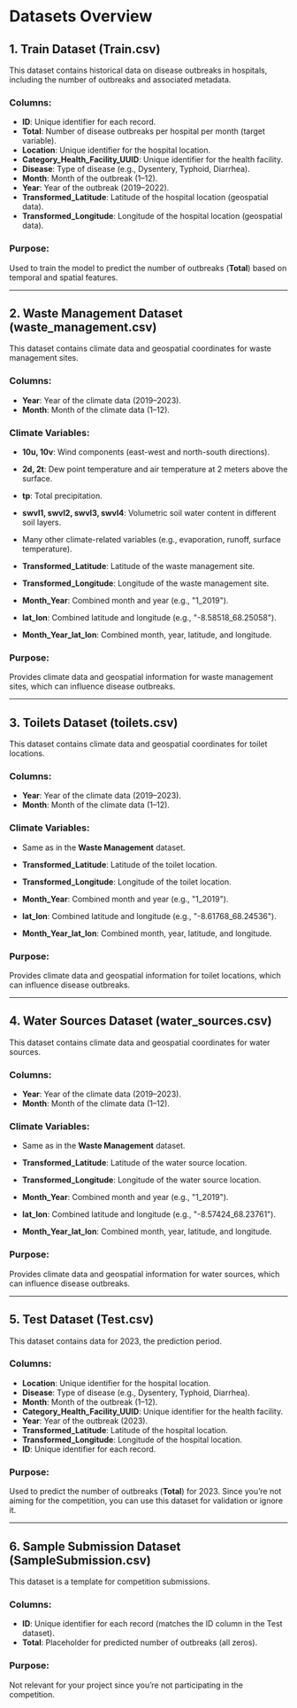 # Datasets Overview

## 1. Train Dataset (Train.csv)

This dataset contains historical data on disease outbreaks in hospitals, including the number of outbreaks and associated metadata.

### Columns:

- **ID**: Unique identifier for each record.
- **Total**: Number of disease outbreaks per hospital per month (target variable).
- **Location**: Unique identifier for the hospital location.
- **Category_Health_Facility_UUID**: Unique identifier for the health facility.
- **Disease**: Type of disease (e.g., Dysentery, Typhoid, Diarrhea).
- **Month**: Month of the outbreak (1–12).
- **Year**: Year of the outbreak (2019–2022).
- **Transformed_Latitude**: Latitude of the hospital location (geospatial data).
- **Transformed_Longitude**: Longitude of the hospital location (geospatial data).

### Purpose:

Used to train the model to predict the number of outbreaks (**Total**) based on temporal and spatial features.

---

## 2. Waste Management Dataset (waste_management.csv)

This dataset contains climate data and geospatial coordinates for waste management sites.

### Columns:

- **Year**: Year of the climate data (2019–2023).
- **Month**: Month of the climate data (1–12).

### Climate Variables:

- **10u, 10v**: Wind components (east-west and north-south directions).
- **2d, 2t**: Dew point temperature and air temperature at 2 meters above the surface.
- **tp**: Total precipitation.
- **swvl1, swvl2, swvl3, swvl4**: Volumetric soil water content in different soil layers.
- Many other climate-related variables (e.g., evaporation, runoff, surface temperature).

- **Transformed_Latitude**: Latitude of the waste management site.
- **Transformed_Longitude**: Longitude of the waste management site.
- **Month_Year**: Combined month and year (e.g., "1_2019").
- **lat_lon**: Combined latitude and longitude (e.g., "-8.58518_68.25058").
- **Month_Year_lat_lon**: Combined month, year, latitude, and longitude.

### Purpose:

Provides climate data and geospatial information for waste management sites, which can influence disease outbreaks.

---

## 3. Toilets Dataset (toilets.csv)

This dataset contains climate data and geospatial coordinates for toilet locations.

### Columns:

- **Year**: Year of the climate data (2019–2023).
- **Month**: Month of the climate data (1–12).

### Climate Variables:

- Same as in the **Waste Management** dataset.

- **Transformed_Latitude**: Latitude of the toilet location.
- **Transformed_Longitude**: Longitude of the toilet location.
- **Month_Year**: Combined month and year (e.g., "1_2019").
- **lat_lon**: Combined latitude and longitude (e.g., "-8.61768_68.24536").
- **Month_Year_lat_lon**: Combined month, year, latitude, and longitude.

### Purpose:

Provides climate data and geospatial information for toilet locations, which can influence disease outbreaks.

---

## 4. Water Sources Dataset (water_sources.csv)

This dataset contains climate data and geospatial coordinates for water sources.

### Columns:

- **Year**: Year of the climate data (2019–2023).
- **Month**: Month of the climate data (1–12).

### Climate Variables:

- Same as in the **Waste Management** dataset.

- **Transformed_Latitude**: Latitude of the water source location.
- **Transformed_Longitude**: Longitude of the water source location.
- **Month_Year**: Combined month and year (e.g., "1_2019").
- **lat_lon**: Combined latitude and longitude (e.g., "-8.57424_68.23761").
- **Month_Year_lat_lon**: Combined month, year, latitude, and longitude.

### Purpose:

Provides climate data and geospatial information for water sources, which can influence disease outbreaks.

---

## 5. Test Dataset (Test.csv)

This dataset contains data for 2023, the prediction period.

### Columns:

- **Location**: Unique identifier for the hospital location.
- **Disease**: Type of disease (e.g., Dysentery, Typhoid, Diarrhea).
- **Month**: Month of the outbreak (1–12).
- **Category_Health_Facility_UUID**: Unique identifier for the health facility.
- **Year**: Year of the outbreak (2023).
- **Transformed_Latitude**: Latitude of the hospital location.
- **Transformed_Longitude**: Longitude of the hospital location.
- **ID**: Unique identifier for each record.

### Purpose:

Used to predict the number of outbreaks (**Total**) for 2023. Since you’re not aiming for the competition, you can use this dataset for validation or ignore it.

---

## 6. Sample Submission Dataset (SampleSubmission.csv)

This dataset is a template for competition submissions.

### Columns:

- **ID**: Unique identifier for each record (matches the ID column in the Test dataset).
- **Total**: Placeholder for predicted number of outbreaks (all zeros).

### Purpose:

Not relevant for your project since you’re not participating in the competition.
